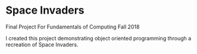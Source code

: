 # Space Invaders
Final Project For Fundamentals of Computing Fall 2018 

I created this project demonstrating object oriented programming through a recreation of Space Invaders.


